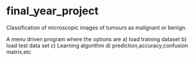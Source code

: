 # final_year_project
Classification of microscopic images of tumours as malignant or benign.


A menu driven program where the options are 
a) load training dataset
b) load test data set
c) Learning algorithm
d) prediction,accuracy,confusion matrix,etc
